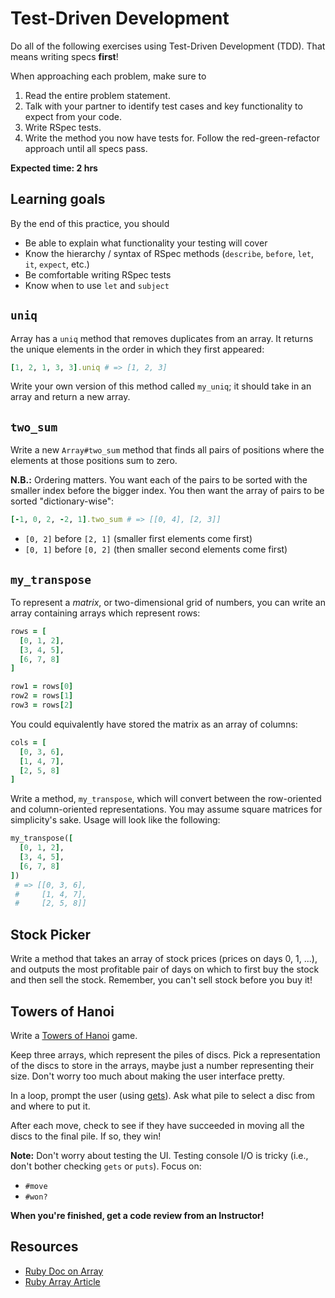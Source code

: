 # Test-Driven Development

Do all of the following exercises using Test-Driven Development (TDD). That
means writing specs **first**!

When approaching each problem, make sure to

1. Read the entire problem statement.
2. Talk with your partner to identify test cases and key functionality to
   expect from your code.
3. Write RSpec tests.
4. Write the method you now have tests for. Follow the red-green-refactor
   approach until all specs pass.

**Expected time: 2 hrs**

## Learning goals

By the end of this practice, you should

- Be able to explain what functionality your testing will cover
- Know the hierarchy / syntax of RSpec methods (`describe`, `before`, `let`,
  `it`, `expect`, etc.)
- Be comfortable writing RSpec tests
- Know when to use `let` and `subject`

## `uniq`

Array has a `uniq` method that removes duplicates from an array. It returns the
unique elements in the order in which they first appeared:

```ruby
[1, 2, 1, 3, 3].uniq # => [1, 2, 3]
```

Write your own version of this method called `my_uniq`; it should take in an
array and return a new array.

## `two_sum`

Write a new `Array#two_sum` method that finds all pairs of positions where the
elements at those positions sum to zero.

**N.B.:** Ordering matters. You want each of the pairs to be sorted with the
smaller index before the bigger index. You then want the array of pairs to be
sorted "dictionary-wise":

```ruby
[-1, 0, 2, -2, 1].two_sum # => [[0, 4], [2, 3]]
```

- `[0, 2]` before `[2, 1]` (smaller first elements come first)
- `[0, 1]` before `[0, 2]` (then smaller second elements come first)

## `my_transpose`

To represent a _matrix_, or two-dimensional grid of numbers, you can write an
array containing arrays which represent rows:

```ruby
rows = [
  [0, 1, 2],
  [3, 4, 5],
  [6, 7, 8]
]

row1 = rows[0]
row2 = rows[1]
row3 = rows[2]
```

You could equivalently have stored the matrix as an array of columns:

```ruby
cols = [
  [0, 3, 6],
  [1, 4, 7],
  [2, 5, 8]
]
```

Write a method, `my_transpose`, which will convert between the row-oriented and
column-oriented representations. You may assume square matrices for simplicity's
sake. Usage will look like the following:

```ruby
my_transpose([
  [0, 1, 2],
  [3, 4, 5],
  [6, 7, 8]
])
 # => [[0, 3, 6],
 #     [1, 4, 7],
 #     [2, 5, 8]]
```

## Stock Picker

Write a method that takes an array of stock prices (prices on days 0, 1, ...),
and outputs the most profitable pair of days on which to first buy the stock and
then sell the stock. Remember, you can't sell stock before you buy it!

## Towers of Hanoi

Write a [Towers of Hanoi][Hanoi] game.

Keep three arrays, which represent the piles of discs. Pick a representation of
the discs to store in the arrays, maybe just a number representing their size.
Don't worry too much about making the user interface pretty.

In a loop, prompt the user (using [gets][gets-and-chomp]). Ask what pile to
select a disc from and where to put it.

After each move, check to see if they have succeeded in moving all the
discs to the final pile. If so, they win!

**Note:** Don't worry about testing the UI. Testing console I/O is tricky (i.e.,
don't bother checking `gets` or `puts`). Focus on:

- `#move`
- `#won?`

**When you're finished, get a code review from an Instructor!**

## Resources

- [Ruby Doc on Array](http://www.ruby-doc.org/3.1.3/Array.html)
- [Ruby Array Article](http://zetcode.com/lang/rubytutorial/arrays/)

[gets-and-chomp]: http://andreacfm.com/ruby/2011/06/11/learning-ruby-gets-and-chomp.html
[Hanoi]: http://en.wikipedia.org/wiki/Towers_of_hanoi
